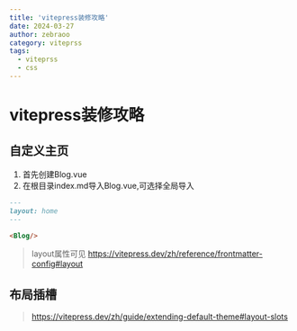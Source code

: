 ```yaml
---
title: 'vitepress装修攻略'
date: 2024-03-27
author: zebraoo
category: viteprss
tags:
  - viteprss
  - css
---
```

# vitepress装修攻略

## 自定义主页
1. 首先创建Blog.vue
2. 在根目录index.md导入Blog.vue,可选择全局导入

```markdown
---
layout: home
---

<Blog/>
```
> layout属性可见 https://vitepress.dev/zh/reference/frontmatter-config#layout

## 布局插槽
> https://vitepress.dev/zh/guide/extending-default-theme#layout-slots

